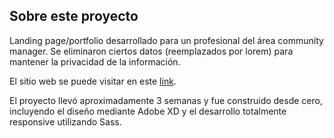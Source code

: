 ## Sobre este proyecto
Landing page/portfolio desarrollado para un profesional del área community manager. Se eliminaron ciertos datos (reemplazados por lorem) para mantener la privacidad de la información.

El sitio web se puede visitar en este [link](https://marcodamianperez.github.io/alejo-marino-website/).

El proyecto llevó aproximadamente 3 semanas y fue construido desde cero, incluyendo el diseño mediante Adobe XD y el desarrollo totalmente responsive utilizando Sass.
